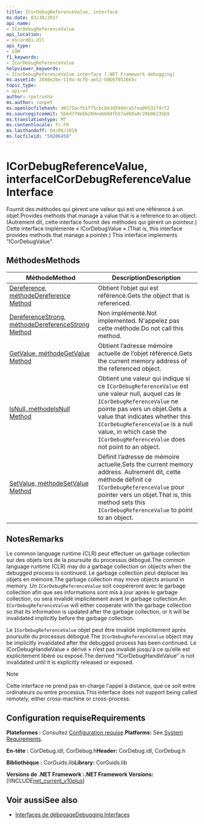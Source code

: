 ```yaml
---
title: ICorDebugReferenceValue, interface
ms.date: 03/30/2017
api_name:
- ICorDebugReferenceValue
api_location:
- mscordbi.dll
api_type:
- COM
f1_keywords:
- ICorDebugReferenceValue
helpviewer_keywords:
- ICorDebugReferenceValue interface [.NET Framework debugging]
ms.assetid: 2040e2be-119a-4cfb-ae52-b0b6f052665c
topic_type:
- apiref
author: rpetrusha
ms.author: ronpet
ms.openlocfilehash: d6575acfb1f75cbc8e3d59ddca5fea0953274cf2
ms.sourcegitcommit: 5b6d778ebb269ee6684fb57ad69a8c28b06235b9
ms.translationtype: MT
ms.contentlocale: fr-FR
ms.lasthandoff: 04/08/2019
ms.locfileid: "59206458"
---
```

# <a name="icordebugreferencevalue-interface"></a><span data-ttu-id="7786c-102">ICorDebugReferenceValue, interface</span><span class="sxs-lookup"><span data-stu-id="7786c-102">ICorDebugReferenceValue Interface</span></span>
<span data-ttu-id="7786c-103">Fournit des méthodes qui gèrent une valeur qui est une référence à un objet.</span><span class="sxs-lookup"><span data-stu-id="7786c-103">Provides methods that manage a value that is a reference to an object.</span></span> <span data-ttu-id="7786c-104">(Autrement dit, cette interface fournit des méthodes qui gèrent un pointeur.) Cette interface implémente « ICorDebugValue ».</span><span class="sxs-lookup"><span data-stu-id="7786c-104">(That is, this interface provides methods that manage a pointer.) This interface implements "ICorDebugValue".</span></span>  
  
## <a name="methods"></a><span data-ttu-id="7786c-105">Méthodes</span><span class="sxs-lookup"><span data-stu-id="7786c-105">Methods</span></span>  
  
|<span data-ttu-id="7786c-106">Méthode</span><span class="sxs-lookup"><span data-stu-id="7786c-106">Method</span></span>|<span data-ttu-id="7786c-107">Description</span><span class="sxs-lookup"><span data-stu-id="7786c-107">Description</span></span>|  
|------------|-----------------|  
|[<span data-ttu-id="7786c-108">Dereference, méthode</span><span class="sxs-lookup"><span data-stu-id="7786c-108">Dereference Method</span></span>](../../../../docs/framework/unmanaged-api/debugging/icordebugreferencevalue-dereference-method.md)|<span data-ttu-id="7786c-109">Obtient l’objet qui est référencé.</span><span class="sxs-lookup"><span data-stu-id="7786c-109">Gets the object that is referenced.</span></span>|  
|[<span data-ttu-id="7786c-110">DereferenceStrong, méthode</span><span class="sxs-lookup"><span data-stu-id="7786c-110">DereferenceStrong Method</span></span>](../../../../docs/framework/unmanaged-api/debugging/icordebugreferencevalue-dereferencestrong-method.md)|<span data-ttu-id="7786c-111">Non implémenté.</span><span class="sxs-lookup"><span data-stu-id="7786c-111">Not implemented.</span></span> <span data-ttu-id="7786c-112">N'appelez pas cette méthode.</span><span class="sxs-lookup"><span data-stu-id="7786c-112">Do not call this method.</span></span>|  
|[<span data-ttu-id="7786c-113">GetValue, méthode</span><span class="sxs-lookup"><span data-stu-id="7786c-113">GetValue Method</span></span>](../../../../docs/framework/unmanaged-api/debugging/icordebugreferencevalue-getvalue-method.md)|<span data-ttu-id="7786c-114">Obtient l’adresse mémoire actuelle de l’objet référencé.</span><span class="sxs-lookup"><span data-stu-id="7786c-114">Gets the current memory address of the referenced object.</span></span>|  
|[<span data-ttu-id="7786c-115">IsNull, méthode</span><span class="sxs-lookup"><span data-stu-id="7786c-115">IsNull Method</span></span>](../../../../docs/framework/unmanaged-api/debugging/icordebugreferencevalue-isnull-method.md)|<span data-ttu-id="7786c-116">Obtient une valeur qui indique si ce `ICorDebugReferenceValue` est une valeur null, auquel cas le `ICorDebugReferenceValue` ne pointe pas vers un objet.</span><span class="sxs-lookup"><span data-stu-id="7786c-116">Gets a value that indicates whether this `ICorDebugReferenceValue` is a null value, in which case the `ICorDebugReferenceValue` does not point to an object.</span></span>|  
|[<span data-ttu-id="7786c-117">SetValue, méthode</span><span class="sxs-lookup"><span data-stu-id="7786c-117">SetValue Method</span></span>](../../../../docs/framework/unmanaged-api/debugging/icordebugreferencevalue-setvalue-method.md)|<span data-ttu-id="7786c-118">Définit l’adresse de mémoire actuelle.</span><span class="sxs-lookup"><span data-stu-id="7786c-118">Sets the current memory address.</span></span> <span data-ttu-id="7786c-119">Autrement dit, cette méthode définit ce `ICorDebugReferenceValue` pour pointer vers un objet.</span><span class="sxs-lookup"><span data-stu-id="7786c-119">That is, this method sets this `ICorDebugReferenceValue` to point to an object.</span></span>|  
  
## <a name="remarks"></a><span data-ttu-id="7786c-120">Notes</span><span class="sxs-lookup"><span data-stu-id="7786c-120">Remarks</span></span>  
 <span data-ttu-id="7786c-121">Le common language runtime (CLR) peut effectuer un garbage collection sur des objets lors de la poursuite du processus débogué.</span><span class="sxs-lookup"><span data-stu-id="7786c-121">The common language runtime (CLR) may do a garbage collection on objects when the debugged process is continued.</span></span> <span data-ttu-id="7786c-122">Le garbage collection peut déplacer les objets en mémoire.</span><span class="sxs-lookup"><span data-stu-id="7786c-122">The garbage collection may move objects around in memory.</span></span> <span data-ttu-id="7786c-123">Un `ICorDebugReferenceValue` soit coopéreront avec le garbage collection afin que ses informations sont mis à jour après le garbage collection, ou sera invalidé implicitement avant le garbage collection.</span><span class="sxs-lookup"><span data-stu-id="7786c-123">An `ICorDebugReferenceValue` will either cooperate with the garbage collection so that its information is updated after the garbage collection, or it will be invalidated implicitly before the garbage collection.</span></span>  
  
 <span data-ttu-id="7786c-124">Le `ICorDebugReferenceValue` objet peut être invalidé implicitement après poursuite du processus débogué.</span><span class="sxs-lookup"><span data-stu-id="7786c-124">The `ICorDebugReferenceValue` object may be implicitly invalidated after the debugged process has been continued.</span></span> <span data-ttu-id="7786c-125">Le ICorDebugHandleValue « dérivé » n’est pas invalidé jusqu'à ce qu’elle est explicitement libéré ou exposé.</span><span class="sxs-lookup"><span data-stu-id="7786c-125">The derived "ICorDebugHandleValue" is not invalidated until it is explicitly released or exposed.</span></span>  
  
> [!NOTE]
>  <span data-ttu-id="7786c-126">Cette interface ne prend pas en charge l'appel à distance, que ce soit entre ordinateurs ou entre processus.</span><span class="sxs-lookup"><span data-stu-id="7786c-126">This interface does not support being called remotely, either cross-machine or cross-process.</span></span>  
  
## <a name="requirements"></a><span data-ttu-id="7786c-127">Configuration requise</span><span class="sxs-lookup"><span data-stu-id="7786c-127">Requirements</span></span>  
 <span data-ttu-id="7786c-128">**Plateformes :** Consultez [Configuration requise](../../../../docs/framework/get-started/system-requirements.md).</span><span class="sxs-lookup"><span data-stu-id="7786c-128">**Platforms:** See [System Requirements](../../../../docs/framework/get-started/system-requirements.md).</span></span>  
  
 <span data-ttu-id="7786c-129">**En-tête :** CorDebug.idl, CorDebug.h</span><span class="sxs-lookup"><span data-stu-id="7786c-129">**Header:** CorDebug.idl, CorDebug.h</span></span>  
  
 <span data-ttu-id="7786c-130">**Bibliothèque :** CorGuids.lib</span><span class="sxs-lookup"><span data-stu-id="7786c-130">**Library:** CorGuids.lib</span></span>  
  
 **<span data-ttu-id="7786c-131">Versions de .NET Framework :</span><span class="sxs-lookup"><span data-stu-id="7786c-131">.NET Framework Versions:</span></span>** [!INCLUDE[net_current_v10plus](../../../../includes/net-current-v10plus-md.md)]  
  
## <a name="see-also"></a><span data-ttu-id="7786c-132">Voir aussi</span><span class="sxs-lookup"><span data-stu-id="7786c-132">See also</span></span>

- [<span data-ttu-id="7786c-133">Interfaces de débogage</span><span class="sxs-lookup"><span data-stu-id="7786c-133">Debugging Interfaces</span></span>](../../../../docs/framework/unmanaged-api/debugging/debugging-interfaces.md)
